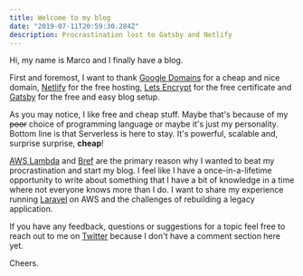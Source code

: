 ```yaml
---
title: Welcome to my blog
date: "2019-07-11T20:59:30.284Z"
description: Procrastination lost to Gatsby and Netlify
---
```


Hi, my name is Marco and I finally have a blog.

First and foremost, I want to thank [Google Domains](https://domains.google/#/) 
for a cheap and nice domain, [Netlify](https://www.netlify.com/) for the 
free hosting, [Lets Encrypt](https://letsencrypt.org/) for the free 
certificate and [Gatsby](https://www.gatsbyjs.org/) for the free and 
easy blog setup.

As you may notice, I like free and cheap stuff. Maybe that's because
of my ~~poor~~ choice of programming language or maybe it's just my personality.
Bottom line is that Serverless is here to stay. It's powerful, scalable and,
surprise surprise, **cheap**!

[AWS Lambda](https://aws.amazon.com/lambda/) and [Bref](https://bref.sh/)
are the primary reason why I wanted
to beat my procrastination and start my blog. I feel like
I have a once-in-a-lifetime opportunity to write about something
that I have a bit of knowledge in a time where not everyone knows
more than I do. I want to share my experience running
[Laravel](https://https://laravel.com) on AWS and the challenges
of rebuilding a legacy application.

If you have any feedback, questions or suggestions for a topic feel free 
to reach out to me on [Twitter](https://twitter.com/deleugyn)
because I don't have a comment section here yet.

Cheers.